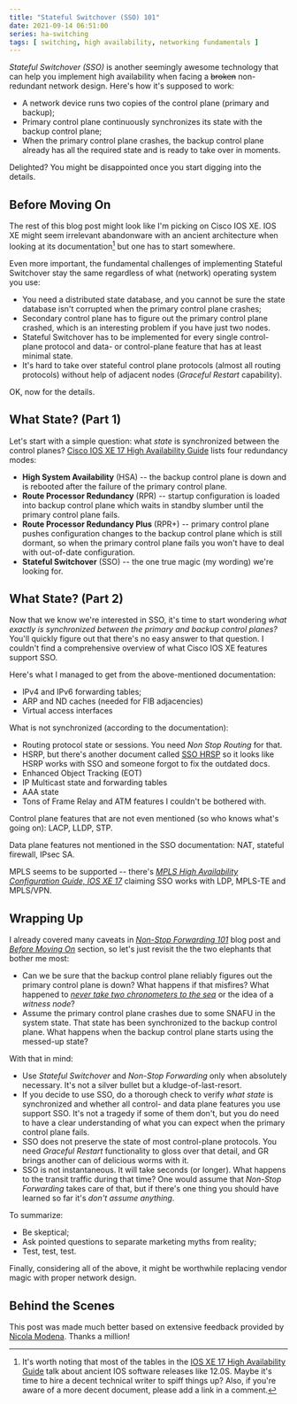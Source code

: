 ```yaml
---
title: "Stateful Switchover (SSO) 101"
date: 2021-09-14 06:51:00
series: ha-switching
tags: [ switching, high availability, networking fundamentals ]
---
```

*Stateful Switchover (SSO)* is another seemingly awesome technology that can help you implement high availability when facing a ~~broken~~ non-redundant network design. Here's how it's supposed to work:

* A network device runs two copies of the control plane (primary and backup);
* Primary control plane continuously synchronizes its state with the backup control plane;
* When the primary control plane crashes, the backup control plane already has all the required state and is ready to take over in moments.

Delighted? You might be disappointed once you start digging into the details.
<!--more-->
## Before Moving On

The rest of this blog post might look like I'm picking on Cisco IOS XE. IOS XE might seem irrelevant abandonware with an ancient architecture when looking at its documentation[^1] but one has to start somewhere.

Even more important, the fundamental challenges of implementing Stateful Switchover stay the same regardless of what (network) operating system you use:

* You need a distributed state database, and you cannot be sure the state database isn't corrupted when the primary control plane crashes;
* Secondary control plane has to figure out the primary control plane crashed, which is an interesting problem if you have just two nodes.
* Stateful Switchover has to be implemented for every single control-plane protocol and data- or control-plane feature that has at least minimal state.
* It's hard to take over stateful control plane protocols (almost all routing protocols) without help of adjacent nodes (*Graceful Restart* capability).

OK, now for the details.

## What State? (Part 1)

Let's start with a simple question: what *state* is synchronized between the control planes? [Cisco IOS XE 17 High Availability Guide](https://www.cisco.com/c/en/us/td/docs/ios-xml/ios/ha/configuration/xe-17/ha-xe-17-book/ha-config-stateful-switchover.html) lists four redundancy modes:

* **High System Availability** (HSA) -- the backup control plane is down and is rebooted after the failure of the primary control plane.
* **Route Processor Redundancy** (RPR) -- startup configuration is loaded into backup control plane which waits in standby slumber until the primary control plane fails.
* **Route Processor Redundancy Plus** (RPR+) -- primary control plane pushes configuration changes to the backup control plane which is still dormant, so when the primary control plane fails you won't have to deal with out-of-date configuration.
* **Stateful Switchover** (SSO) -- the one true magic (my wording) we're looking for.

## What State? (Part 2)

Now that we know we're interested in SSO, it's time to start wondering *what exactly is synchronized between the primary and backup control planes?* You'll quickly figure out that there's no easy answer to that question. I couldn't find a comprehensive overview of what Cisco IOS XE features support SSO.

Here's what I managed to get from the above-mentioned documentation:

* IPv4 and IPv6 forwarding tables;
* ARP and ND caches (needed for FIB adjacencies)
* Virtual access interfaces

What is not synchronized (according to the documentation):

* Routing protocol state or sessions. You need *Non Stop Routing* for that.
* HSRP, but there's another document called [SSO HRSP](https://www.cisco.com/c/en/us/td/docs/ios-xml/ios/ipapp_fhrp/configuration/xe-16-5/fhp-xe-16-5-book/fhp-hsrp-sso.html) so it looks like HSRP works with SSO and someone forgot to fix the outdated docs.
* Enhanced Object Tracking (EOT)
* IP Multicast state and forwarding tables
* AAA state
* Tons of Frame Relay and ATM features I couldn't be bothered with.

Control plane features that are not even mentioned (so who knows what's going on): LACP, LLDP, STP.

Data plane features not mentioned in the SSO documentation: NAT, stateful firewall, IPsec SA.

MPLS seems to be supported -- there's *‌[MPLS High Availability Configuration Guide, IOS XE 17](https://www.cisco.com/c/en/us/td/docs/ios-xml/ios/mp_ha/configuration/xe-17/mp-ha-xe-17-book.html)* claiming SSO works with LDP, MPLS-TE and MPLS/VPN.

## Wrapping Up

I already covered many caveats in *[Non-Stop Forwarding 101](non-stop-forwarding.html)* blog post and *[Before Moving On](#before-moving-on)* section, so let's just revisit the the two elephants that bother me most:

* Can we be sure that the backup control plane reliably figures out the primary control plane is down? What happens if that misfires? What happened to *[never take two chronometers to the sea](https://blog.ipspace.net/2017/01/never-take-two-chronometers-to-sea.html)* or the idea of a *witness node*?
* Assume the primary control plane crashes due to some SNAFU in the system state. That state has been synchronized to the backup control plane. What happens when the backup control plane starts using the messed-up state?

With that in mind:

* Use *Stateful Switchover* and *Non-Stop Forwarding* only when absolutely necessary. It's not a silver bullet but a kludge-of-last-resort.
* If you decide to use SSO, do a thorough check to verify *what state* is synchronized and whether all control- and data plane features you use support SSO. It's not a tragedy if some of them don't, but you do need to have a clear understanding of what you can expect when the primary control plane fails.
* SSO does not preserve the state of most control-plane protocols. You need *Graceful Restart* functionality to gloss over that detail, and GR brings another can of delicious worms with it.
* SSO is not instantaneous. It will take seconds (or longer). What happens to the transit traffic during that time? One would assume that *Non-Stop Forwarding* takes care of that, but if there's one thing you should have learned so far it's *don't assume anything*.

To summarize:

* Be skeptical;
* Ask pointed questions to separate marketing myths from reality;
* Test, test, test.

Finally, considering all of the above, it might be worthwhile replacing vendor magic with proper network design.

[^1]: It's worth noting that most of the tables in the [IOS XE 17 High Availability Guide](https://www.cisco.com/c/en/us/td/docs/ios-xml/ios/ha/configuration/xe-17/ha-xe-17-book/ha-config-stateful-switchover.html) talk about ancient IOS software releases like 12.0S. Maybe it's time to hire a decent technical writer to spiff things up? Also, if you're aware of a more decent document, please add a link in a comment.

## Behind the Scenes

This post was made much better based on extensive feedback provided by [Nicola Modena](https://www.ipspace.net/Expert:Nicola_Modena). Thanks a million!